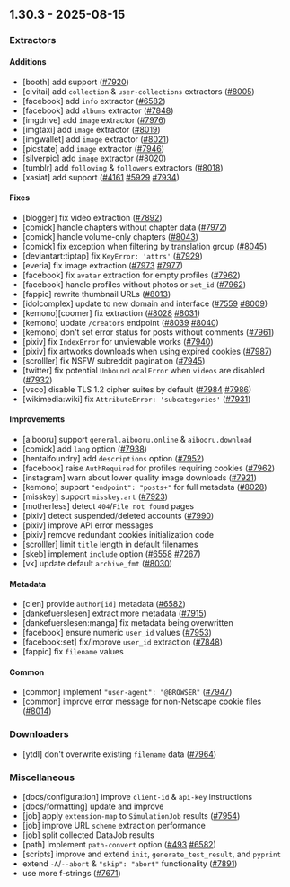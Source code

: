 ## 1.30.3 - 2025-08-15
### Extractors
#### Additions
- [booth] add support ([#7920](https://github.com/mikf/gallery-dl/issues/7920))
- [civitai] add `collection` & `user-collections` extractors ([#8005](https://github.com/mikf/gallery-dl/issues/8005))
- [facebook] add `info` extractor ([#6582](https://github.com/mikf/gallery-dl/issues/6582))
- [facebook] add `albums` extractor ([#7848](https://github.com/mikf/gallery-dl/issues/7848))
- [imgdrive] add `image` extractor ([#7976](https://github.com/mikf/gallery-dl/issues/7976))
- [imgtaxi] add `image` extractor ([#8019](https://github.com/mikf/gallery-dl/issues/8019))
- [imgwallet] add `image` extractor ([#8021](https://github.com/mikf/gallery-dl/issues/8021))
- [picstate] add `image` extractor ([#7946](https://github.com/mikf/gallery-dl/issues/7946))
- [silverpic] add `image` extractor ([#8020](https://github.com/mikf/gallery-dl/issues/8020))
- [tumblr] add `following` & `followers` extractors ([#8018](https://github.com/mikf/gallery-dl/issues/8018))
- [xasiat] add support ([#4161](https://github.com/mikf/gallery-dl/issues/4161) [#5929](https://github.com/mikf/gallery-dl/issues/5929) [#7934](https://github.com/mikf/gallery-dl/issues/7934))
#### Fixes
- [blogger] fix video extraction ([#7892](https://github.com/mikf/gallery-dl/issues/7892))
- [comick] handle chapters without chapter data ([#7972](https://github.com/mikf/gallery-dl/issues/7972))
- [comick] handle volume-only chapters ([#8043](https://github.com/mikf/gallery-dl/issues/8043))
- [comick] fix exception when filtering by translation group ([#8045](https://github.com/mikf/gallery-dl/issues/8045))
- [deviantart:tiptap] fix `KeyError: 'attrs'` ([#7929](https://github.com/mikf/gallery-dl/issues/7929))
- [everia] fix image extraction ([#7973](https://github.com/mikf/gallery-dl/issues/7973) [#7977](https://github.com/mikf/gallery-dl/issues/7977))
- [facebook] fix `avatar` extraction for empty profiles ([#7962](https://github.com/mikf/gallery-dl/issues/7962))
- [facebook] handle profiles without photos or `set_id` ([#7962](https://github.com/mikf/gallery-dl/issues/7962))
- [fappic] rewrite thumbnail URLs ([#8013](https://github.com/mikf/gallery-dl/issues/8013))
- [idolcomplex] update to new domain and interface ([#7559](https://github.com/mikf/gallery-dl/issues/7559) [#8009](https://github.com/mikf/gallery-dl/issues/8009))
- [kemono][coomer] fix extraction ([#8028](https://github.com/mikf/gallery-dl/issues/8028) [#8031](https://github.com/mikf/gallery-dl/issues/8031))
- [kemono] update `/creators` endpoint ([#8039](https://github.com/mikf/gallery-dl/issues/8039) [#8040](https://github.com/mikf/gallery-dl/issues/8040))
- [kemono] don't set error status for posts without comments ([#7961](https://github.com/mikf/gallery-dl/issues/7961))
- [pixiv] fix `IndexError` for unviewable works ([#7940](https://github.com/mikf/gallery-dl/issues/7940))
- [pixiv] fix artworks downloads when using expired cookies ([#7987](https://github.com/mikf/gallery-dl/issues/7987))
- [scrolller] fix NSFW subreddit pagination ([#7945](https://github.com/mikf/gallery-dl/issues/7945))
- [twitter] fix potential `UnboundLocalError` when `videos` are disabled ([#7932](https://github.com/mikf/gallery-dl/issues/7932))
- [vsco] disable TLS 1.2 cipher suites by default ([#7984](https://github.com/mikf/gallery-dl/issues/7984) [#7986](https://github.com/mikf/gallery-dl/issues/7986))
- [wikimedia:wiki] fix `AttributeError: 'subcategories'` ([#7931](https://github.com/mikf/gallery-dl/issues/7931))
#### Improvements
- [aibooru] support `general.aibooru.online` & `aibooru.download`
- [comick] add `lang` option ([#7938](https://github.com/mikf/gallery-dl/issues/7938))
- [hentaifoundry] add `descriptions` option ([#7952](https://github.com/mikf/gallery-dl/issues/7952))
- [facebook] raise `AuthRequired` for profiles requiring cookies ([#7962](https://github.com/mikf/gallery-dl/issues/7962))
- [instagram] warn about lower quality image downloads ([#7921](https://github.com/mikf/gallery-dl/issues/7921))
- [kemono] support `"endpoint": "posts+"` for full metadata ([#8028](https://github.com/mikf/gallery-dl/issues/8028))
- [misskey] support `misskey.art` ([#7923](https://github.com/mikf/gallery-dl/issues/7923))
- [motherless] detect `404`/`File not found` pages
- [pixiv] detect suspended/deleted accounts ([#7990](https://github.com/mikf/gallery-dl/issues/7990))
- [pixiv] improve API error messages
- [pixiv] remove redundant cookies initialization code
- [scrolller] limit `title` length in default filenames
- [skeb] implement `include` option ([#6558](https://github.com/mikf/gallery-dl/issues/6558) [#7267](https://github.com/mikf/gallery-dl/issues/7267))
- [vk] update default `archive_fmt` ([#8030](https://github.com/mikf/gallery-dl/issues/8030))
#### Metadata
- [cien] provide `author[id]` metadata ([#6582](https://github.com/mikf/gallery-dl/issues/6582))
- [dankefuerslesen] extract more metadata ([#7915](https://github.com/mikf/gallery-dl/issues/7915))
- [dankefuerslesen:manga] fix metadata being overwritten
- [facebook] ensure numeric `user_id` values ([#7953](https://github.com/mikf/gallery-dl/issues/7953))
- [facebook:set] fix/improve `user_id` extraction ([#7848](https://github.com/mikf/gallery-dl/issues/7848))
- [fappic] fix `filename` values
#### Common
- [common] implement `"user-agent": "@BROWSER"` ([#7947](https://github.com/mikf/gallery-dl/issues/7947))
- [common] improve error message for non-Netscape cookie files ([#8014](https://github.com/mikf/gallery-dl/issues/8014))
### Downloaders
- [ytdl] don't overwrite existing `filename` data ([#7964](https://github.com/mikf/gallery-dl/issues/7964))
### Miscellaneous
- [docs/configuration] improve `client-id` & `api-key` instructions
- [docs/formatting] update and improve
- [job] apply `extension-map` to `SimulationJob` results ([#7954](https://github.com/mikf/gallery-dl/issues/7954))
- [job] improve URL `scheme` extraction performance
- [job] split collected DataJob results
- [path] implement `path-convert` option ([#493](https://github.com/mikf/gallery-dl/issues/493) [#6582](https://github.com/mikf/gallery-dl/issues/6582))
- [scripts] improve and extend `init`, `generate_test_result`, and `pyprint`
- extend `-A`/`--abort` & `"skip": "abort"` functionality ([#7891](https://github.com/mikf/gallery-dl/issues/7891))
- use more f-strings ([#7671](https://github.com/mikf/gallery-dl/issues/7671))

